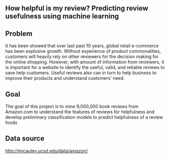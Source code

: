 ## How helpful is my review? Predicting review usefulness using machine learning
## Problem
It has been showed that over last past 10 years, global retail e-commerce has been explosive growth. Without experience of product commonalities, customers will heavily rely on other reviewers for the decision making for the online shopping. However, with amount of information from reviewers, it is important for a website to identify the useful, valid, and reliable reviews to save help customers. Useful reviews also can in turn to help business to improve their products and understand customers' need.
## Goal
The goal of this project is to mine 9,000,000 book reviews from Amazon.com to understand the features of reviews for helpfulness and develop preliminary classification models to predict helpfulness of a review foods

## Data source
http://jmcauley.ucsd.edu/data/amazon/
